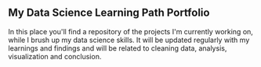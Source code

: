 ## My Data Science Learning Path Portfolio

In this place you'll find a repository of the projects I'm currently working on, while I brush up my data science skills. It will be updated regularly with my learnings and findings and will be related to cleaning data, analysis, visualization and conclusion. 
